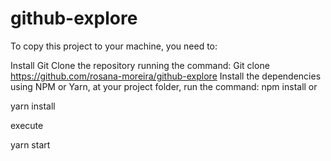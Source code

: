 # github-explore
To copy this project to your machine, you need to:

Install Git
Clone the repository running the command:
Git clone https://github.com/rosana-moreira/github-explore
Install the dependencies using NPM or Yarn, at your project folder, run the command:
npm install
or

yarn install

execute

yarn start

